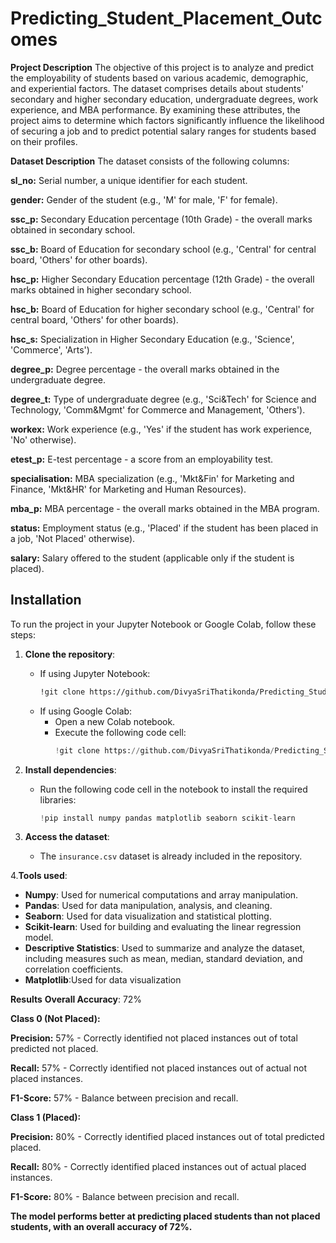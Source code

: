 # Predicting_Student_Placement_Outcomes
**Project Description**
The objective of this project is to analyze and predict the employability of students based on various academic, demographic, and experiential factors. The dataset comprises details about students' secondary and higher secondary education, undergraduate degrees, work experience, and MBA performance. By examining these attributes, the project aims to determine which factors significantly influence the likelihood of securing a job and to predict potential salary ranges for students based on their profiles.

**Dataset Description**
The dataset consists of the following columns:
    
**sl_no:** Serial number, a unique identifier for each student.
    
**gender:** Gender of the student (e.g., 'M' for male, 'F' for female).
    
**ssc_p:** Secondary Education percentage (10th Grade) - the overall marks obtained in secondary school.
    
**ssc_b:** Board of Education for secondary school (e.g., 'Central' for central board, 'Others' for other boards).
    
**hsc_p:** Higher Secondary Education percentage (12th Grade) - the overall marks obtained in higher secondary school.
    
**hsc_b:** Board of Education for higher secondary school (e.g., 'Central' for central board, 'Others' for other boards).
    
**hsc_s:** Specialization in Higher Secondary Education (e.g., 'Science', 'Commerce', 'Arts').
    
**degree_p:** Degree percentage - the overall marks obtained in the undergraduate degree.
    
**degree_t:** Type of undergraduate degree (e.g., 'Sci&Tech' for Science and Technology, 'Comm&Mgmt' for Commerce and Management, 'Others').
    
**workex:** Work experience (e.g., 'Yes' if the student has work experience, 'No' otherwise).
    
**etest_p:** E-test percentage - a score from an employability test.
    
**specialisation:** MBA specialization (e.g., 'Mkt&Fin' for Marketing and Finance, 'Mkt&HR' for Marketing and Human Resources).
    
**mba_p:** MBA percentage - the overall marks obtained in the MBA program.
    
**status:** Employment status (e.g., 'Placed' if the student has been placed in a job, 'Not Placed' otherwise).
    
**salary:** Salary offered to the student (applicable only if the student is placed).

## Installation

To run the project in your Jupyter Notebook or Google Colab, follow these steps:

1. **Clone the repository**:
   - If using Jupyter Notebook:
     ```bash
     !git clone https://github.com/DivyaSriThatikonda/Predicting_Student_Placement_Outcomes.git
     ```
   - If using Google Colab:
     - Open a new Colab notebook.
     - Execute the following code cell:
       ```python
       !git clone https://github.com/DivyaSriThatikonda/Predicting_Student_Placement_Outcomes.git
       ```
2. **Install dependencies**:
   - Run the following code cell in the notebook to install the required libraries:
     ```python
     !pip install numpy pandas matplotlib seaborn scikit-learn
     ```

3. **Access the dataset**:
   - The `insurance.csv` dataset is already included in the repository. 

4.**Tools used**:
- **Numpy**: Used for numerical computations and array manipulation.
- **Pandas**: Used for data manipulation, analysis, and cleaning.
- **Seaborn**: Used for data visualization and statistical plotting.
- **Scikit-learn**: Used for building and evaluating the linear regression model.
- **Descriptive Statistics**: Used to summarize and analyze the dataset, including measures such as mean, median, standard deviation, and correlation coefficients.
- **Matplotlib**:Used for data visualization

 **Results**
**Overall Accuracy**: 72%

**Class 0 (Not Placed):**

**Precision:** 57% - Correctly identified not placed instances out of total predicted not placed.
    
**Recall:** 57% - Correctly identified not placed instances out of actual not placed instances.
    
**F1-Score:** 57% - Balance between precision and recall.
    
**Class 1 (Placed):**

**Precision:** 80% - Correctly identified placed instances out of total predicted placed.
    
**Recall:** 80% - Correctly identified placed instances out of actual placed instances.
    
**F1-Score:** 80% - Balance between precision and recall.
    
**The model performs better at predicting placed students than not placed students, with an overall accuracy of 72%.**
  
